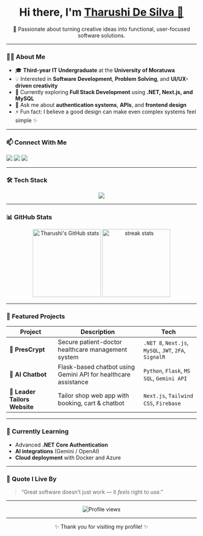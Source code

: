 <!-- TharushiDSilva/TharushiDSilva is a ✨ special ✨ repository because its `README.md` appears on your GitHub profile. -->

<h1 align="center">Hi there, I'm <a href="https://tharushidev.vercel.app/" target="_blank">Tharushi De Silva 👋</a></h1>

<p align="center">
  🌸 Passionate about turning creative ideas into functional, user-focused software solutions.  
</p>

---

### 👩‍💻 About Me

- 🎓 **Third-year IT Undergraduate** at the **University of Moratuwa**
- 💡 Interested in **Software Development**, **Problem Solving**, and **UI/UX-driven creativity**
- 🌱 Currently exploring **Full Stack Development** using **.NET, Next.js, and MySQL**
- 💬 Ask me about **authentication systems**, **APIs**, and **frontend design**
- ⚡ Fun fact: I believe a good design can make even complex systems feel simple ✨

---

### 📫 Connect With Me

<p align="left">
  <a href="mailto:Desilva.tharushiw@gmail.com"><img src="https://img.shields.io/badge/Email-D14836?style=for-the-badge&logo=gmail&logoColor=white" /></a>
  <a href="https://www.linkedin.com/in/tharushii/"><img src="https://img.shields.io/badge/LinkedIn-0077B5?style=for-the-badge&logo=linkedin&logoColor=white" /></a>
  <a href="https://tharushidev.vercel.app/"><img src="https://img.shields.io/badge/Portfolio-000000?style=for-the-badge&logo=vercel&logoColor=white" /></a>
</p>

---

### 🛠️ Tech Stack

<p align="center">
  <img src="https://skillicons.dev/icons?i=js,ts,react,nextjs,html,css,tailwind,cs,dotnet,python,mysql,git,github,vscode,postman" />
</p>

---

### 📊 GitHub Stats

<p align="center">
  <img src="https://github-readme-stats.vercel.app/api?username=TharushiDSilva&show_icons=true&theme=radical" alt="Tharushi's GitHub stats" height="180em" />
  <img src="https://github-readme-streak-stats.herokuapp.com/?user=TharushiDSilva&theme=radical" alt="streak stats" height="180em" />
</p>

---

### 🌸 Featured Projects

| Project | Description | Tech |
|----------|--------------|------|
| 🔐 **PresCrypt** | Secure patient-doctor healthcare management system | `.NET 8`, `Next.js`, `MySQL`, `JWT`, `2FA`, `SignalR` |
| 💬 **AI Chatbot** | Flask-based chatbot using Gemini API for healthcare assistance | `Python`, `Flask`, `MS SQL`, `Gemini API` |
| 🎨 **Leader Tailors Website** | Tailor shop web app with booking, cart & chatbot | `Next.js`, `Tailwind CSS`, `Firebase` |

---

### 🧠 Currently Learning
- Advanced **.NET Core Authentication**
- **AI integrations** (Gemini / OpenAI)
- **Cloud deployment** with Docker and Azure

---

### 💖 Quote I Live By
> “Great software doesn’t just work — it *feels* right to use.”

---

<p align="center">
  <img src="https://komarev.com/ghpvc/?username=TharushiDSilva&label=Profile%20Views&color=ff69b4&style=for-the-badge" alt="Profile views" />
</p>

---

<p align="center">✨ Thank you for visiting my profile! ✨</p>
